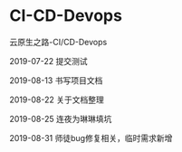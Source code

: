 # CI-CD-Devops

云原生之路-CI/CD-Devops  

2019-07-22       提交测试

2019-08-13       书写项目文档

2019-08-22       关于文档整理

2019-08-25       连夜为琳琳填坑

2019-08-31        师徒bug修复相关，临时需求新增
